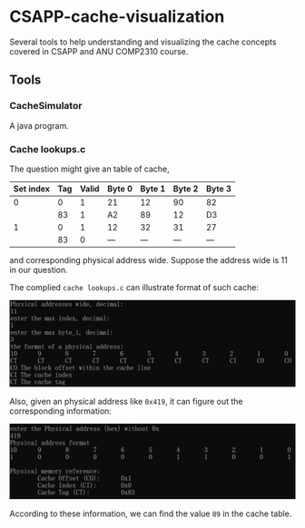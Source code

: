 # CSAPP-cache-visualization

Several tools to help understanding and visualizing the cache concepts covered in CSAPP and ANU COMP2310 course.

## Tools

### CacheSimulator

A java program. 

### Cache lookups.c

The question might give an table of cache,

| Set index | Tag  | Valid | Byte 0 | Byte 1 | Byte 2 | Byte 3 |
| --------- | ---- | ----- | ------ | ------ | ------ | ------ |
| 0         | 0    | 1     | 21     | 12     | 90     | 82     |
|           | 83   | 1     | A2     | 89     | 12     | D3     |
| 1         | 0    | 1     | 12     | 32     | 31     | 27     |
|           | 83   | 0     | —      | —      | —      | —      |

and corresponding physical address wide. Suppose the address wide is 11 in our question.

The complied `cache lookups.c` can illustrate format of such cache:

![image-20221109151752828](./README.assets/image-20221109151752828.png)

Also, given an physical address like `0x419`, it can figure out the corresponding information:

![image-20221109152129094](./README.assets/image-20221109152129094.png)

According to these information, we can find the value `89` in the cache table.